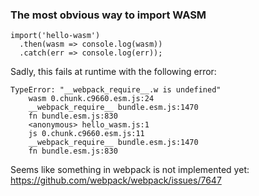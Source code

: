 
### The most obvious way to import WASM

```
import('hello-wasm')
  .then(wasm => console.log(wasm))
  .catch(err => console.log(err));
```

Sadly, this fails at runtime with the following error:

```
TypeError: "__webpack_require__.w is undefined"
    wasm 0.chunk.c9660.esm.js:24
    __webpack_require__ bundle.esm.js:1470
    fn bundle.esm.js:830
    <anonymous> hello_wasm.js:1
    js 0.chunk.c9660.esm.js:11
    __webpack_require__ bundle.esm.js:1470
    fn bundle.esm.js:830
```

Seems like something in webpack is not implemented yet: https://github.com/webpack/webpack/issues/7647
